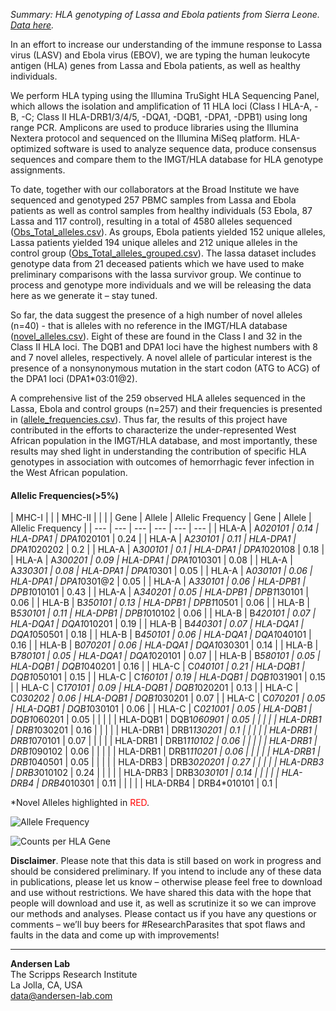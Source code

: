 *Summary: HLA genotyping of Lassa and Ebola patients from Sierra Leone. [Data here](https://github.com/andersen-lab/lassa-ebola-hla).*

In an effort to increase our understanding of the immune response to Lassa virus (LASV) and Ebola virus (EBOV), we are typing the human leukocyte antigen (HLA) genes from Lassa and Ebola patients, as well as healthy individuals.

We perform HLA typing using the Illumina TruSight HLA Sequencing Panel, which allows the isolation and amplification of 11 HLA loci (Class I HLA-A, -B, -C; Class II HLA-DRB1/3/4/5, -DQA1, -DQB1, -DPA1, -DPB1) using long range PCR. Amplicons are used to produce libraries using the Illumina Nextera protocol and sequenced on the Illumina MiSeq platform. HLA-optimized software is used to analyze sequence data, produce consensus sequences and compare them to the IMGT/HLA database for HLA genotype assignments.

To date, together with our collaborators at the Broad Institute we have sequenced and genotyped 257 PBMC samples from Lassa and Ebola patients as well as control samples from healthy individuals (53 Ebola,  87 Lassa and 117 control), resulting in a total of 4580 alleles sequenced ([Obs_Total_alleles.csv](https://github.com/andersen-lab/lassa-ebola-hla/blob/master/Obs_Total_alleles.csv)). As groups,  Ebola patients yielded 152 unique alleles,  Lassa patients yielded 194 unique alleles  and 212 unique alleles in the control group ([Obs_Total_alleles_grouped.csv](https://github.com/andersen-lab/lassa-ebola-hla/blob/master/Obs_Total_alleles_grouped.csv)). The lassa dataset includes  genotype data from 21 deceased patients which we have used to make preliminary comparisons with the lassa survivor group. We continue to process and genotype more individuals and we will be releasing the data here as we generate it – stay tuned.

So far, the data suggest the presence of a high number of novel alleles (n=40) - that is alleles with no reference in the IMGT/HLA database ([novel_alleles.csv](https://github.com/andersen-lab/lassa-ebola-hla/blob/master/novel_alleles.csv)). Eight of these are found in the Class I and 32 in the Class II HLA loci. The DQB1 and DPA1 loci have the highest numbers with 8 and 7 novel alleles, respectively.  A novel allele of particular interest is the presence of a nonsynonymous mutation in the start codon (ATG to ACG) of the DPA1 loci (DPA1*03:01@2).

A comprehensive list of the 259 observed HLA alleles sequenced in the Lassa, Ebola and control groups  (n=257) and their frequencies is presented in ([allele_frequencies.csv](https://github.com/andersen-lab/lassa-ebola-hla/blob/master/allele_frequencies.csv)). Thus far, the results of this project have contributed in the efforts to characterize the under-represented West African population in the IMGT/HLA database, and most importantly, these results may shed light in understanding the contribution of specific HLA genotypes in association with outcomes of hemorrhagic fever infection in the West African population.

#### Allelic Frequencies(>5%)

| MHC-I |          |                   | MHC-II   |             |                   |
| Gene  | Allele   | Allelic Frequency | Gene     | Allele      | Allelic Frequency |
| ---   | ---      | ---               | ---      | ---         | ---               |
| HLA-A | A*020101 | 0.14              | HLA-DPA1 | DPA1*020101 | 0.24              |
| HLA-A | A*230101 | 0.11              | HLA-DPA1 | DPA1*020202 | 0.2               |
| HLA-A | A*300101 | 0.1               | HLA-DPA1 | DPA1*020108 | 0.18              |
| HLA-A | A*300201 | 0.09              | HLA-DPA1 | DPA1*010301 | 0.08              |
| HLA-A | A*330301 | 0.08              | HLA-DPA1 | DPA1*0301   | 0.05              |
| HLA-A | A*030101 | 0.06              | HLA-DPA1 | DPA1*0301@2 | 0.05              |
| HLA-A | A*330101 | 0.06              | HLA-DPB1 | DPB1*010101 | 0.43              |
| HLA-A | A*340201 | 0.05              | HLA-DPB1 | DPB1*130101 | 0.06              |
| HLA-B | B*350101 | 0.13              | HLA-DPB1 | DPB1*10501  | 0.06              |
| HLA-B | B*530101 | 0.11              | HLA-DPB1 | DPB1*010102 | 0.06              |
| HLA-B | B*420101 | 0.07              | HLA-DQA1 | DQA1*010201 | 0.19              |
| HLA-B | B*440301 | 0.07              | HLA-DQA1 | DQA1*050501 | 0.18              |
| HLA-B | B*450101 | 0.06              | HLA-DQA1 | DQA1*040101 | 0.16              |
| HLA-B | B*070201 | 0.06              | HLA-DQA1 | DQA1*030301 | 0.14              |
| HLA-B | B*780101 | 0.05              | HLA-DQA1 | DQA1*020101 | 0.07              |
| HLA-B | B*580101 | 0.05              | HLA-DQB1 | DQB1*040201 | 0.16              |
| HLA-C | C*040101 | 0.21              | HLA-DQB1 | DQB1*050101 | 0.15              |
| HLA-C | C*160101 | 0.19              | HLA-DQB1 | DQB1*031901 | 0.15              |
| HLA-C | C*170101 | 0.09              | HLA-DQB1 | DQB1*020201 | 0.13              |
| HLA-C | C*030202 | 0.06              | HLA-DQB1 | DQB1*030201 | 0.07              |
| HLA-C | C*070201 | 0.05              | HLA-DQB1 | DQB1*030101 | 0.06              |
| HLA-C | C*021001 | 0.05              | HLA-DQB1 | DQB1*060201 | 0.05              |
|       |          |                   | HLA-DQB1 | DQB1*060901 | 0.05              |
|       |          |                   | HLA-DRB1 | DRB1*030201 | 0.16              |
|       |          |                   | HLA-DRB1 | DRB1*130201 | 0.1               |
|       |          |                   | HLA-DRB1 | DRB1*070101 | 0.07              |
|       |          |                   | HLA-DRB1 | DRB1*110102 | 0.06              |
|       |          |                   | HLA-DRB1 | DRB1*090102 | 0.06              |
|       |          |                   | HLA-DRB1 | DRB1*110201 | 0.06              |
|       |          |                   | HLA-DRB1 | DRB1*040501 | 0.05              |
|       |          |                   | HLA-DRB3 | DRB3*020201 | 0.27              |
|       |          |                   | HLA-DRB3 | DRB3*010102 | 0.24              |
|       |          |                   | HLA-DRB3 | DRB3*030101 | 0.14              |
|       |          |                   | HLA-DRB4 | DRB4*010301 | 0.11              |
|       |          |                   | HLA-DRB4 | DRB4*010101 | 0.1               |

\*Novel Alleles highlighted in <span style="color: red;">RED</span>.

![Allele Frequency](https://raw.githubusercontent.com/andersen-lab/lassa-ebola-hla/master/img/allelic_frequency.png)

![Counts per HLA Gene](https://raw.githubusercontent.com/andersen-lab/lassa-ebola-hla/master/img/counts.png)

**Disclaimer**. Please note that this data is still based on work in progress and should be considered preliminary. If you intend to include any of these data in publications, please let us know – otherwise please feel free to download and use without restrictions. We have shared this data with the hope that people will download and use it, as well as scrutinize it so we can improve our methods and analyses. Please contact us if you have any questions or comments – we’ll buy beers for #ResearchParasites that spot flaws and faults in the data and come up with improvements!

---
**Andersen Lab**  
The Scripps Research Institute  
La Jolla, CA, USA  
[data@andersen-lab.com](mailto:data@andersen-lab.com)

